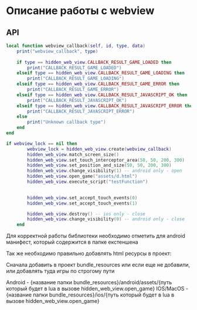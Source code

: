 # Описание работы с webview

## API

```lua
local function webview_callback(self, id, type, data)
	print("webview_callback", type)
	
	if type == hidden_web_view.CALLBACK_RESULT_GAME_LOADED then
		print("CALLBACK_RESULT_GAME_LOADED")
	elseif type == hidden_web_view.CALLBACK_RESULT_GAME_LOADING then
		print("CALLBACK_RESULT_GAME_LOADING")
	elseif type == hidden_web_view.CALLBACK_RESULT_GAME_ERROR then
		print("CALLBACK_RESULT_GAME_ERROR")
	elseif type == hidden_web_view.CALLBACK_RESULT_JAVASCRIPT_OK then
		print("CALLBACK_RESULT_JAVASCRIPT_OK")
	elseif type == hidden_web_view.CALLBACK_RESULT_JAVASCRIPT_ERROR then
		print("CALLBACK_RESULT_JAVASCRIPT_ERROR")
	else
		print("Unknown callback type")
	end
end

if webview_lock == nil then
		webview_lock = hidden_web_view.create(webview_callback)
		hidden_web_view.match_screen_size()
		hidden_web_view.set_touch_interceptor_area(50, 50, 200, 300)
		hidden_web_view.set_position_and_size(50, 50, 200, 300)
		hidden_web_view.change_visibility(1) -- android only - open
		hidden_web_view.open_game("assets/d.html")
		hidden_web_view.execute_script("testFunction")

		
		hidden_web_view.set_accept_touch_events(0)
		hidden_web_view.set_accept_touch_events(1)

		hidden_web_view.destroy() -- ios only - close
		hidden_web_view.change_visibility(0) -- android only - close
	end
```

Для корректной работы библиотеки необходимо отметить для android манифест, который содержится в папке екстеншена

Так же необходимо правильно добавлять html ресурсы в проект:

Сначала добавить в проект bundle_resources или если еще не добавили, или добавлять туда игры по строгому пути

Android - {название папки bundle_resources}/android/assets/{путь который будет в lua в вызове hidden_web_view.open_game}
IOS/MacOS - {название папки bundle_resources}/ios/{путь который будет в lua в вызове hidden_web_view.open_game}